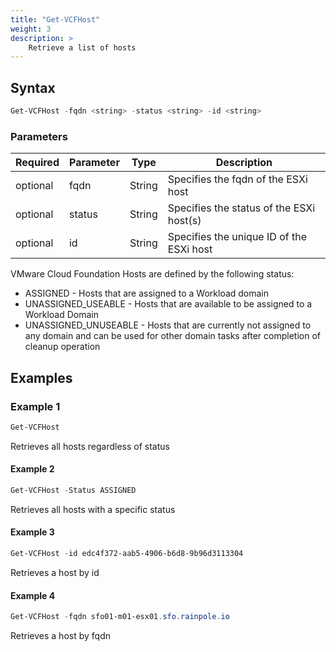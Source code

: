```yaml
---
title: "Get-VCFHost"
weight: 3
description: >
    Retrieve a list of hosts
---
```


## Syntax
``` powershell
Get-VCFHost -fqdn <string> -status <string> -id <string>
```

### Parameters

| Required | Parameter | Type     |  Description                                                   |
| ---------| ----------|----------| -------------------------------------------------------------- |
| optional | fqdn      | String   | Specifies the fqdn of the ESXi host                            | 
| optional | status    | String   | Specifies the status of the ESXi host(s)                       |
| optional | id        | String   | Specifies the unique ID of the ESXi host                       |


VMware Cloud Foundation Hosts are defined by the following status:
- ASSIGNED - Hosts that are assigned to a Workload domain
- UNASSIGNED_USEABLE - Hosts that are available to be assigned to a Workload Domain
- UNASSIGNED_UNUSEABLE - Hosts that are currently not assigned to any domain and can be used for other domain tasks after completion of cleanup operation

## Examples
### Example 1
``` powershell
Get-VCFHost
```
Retrieves all hosts regardless of status

#### Example 2
``` powershell
Get-VCFHost -Status ASSIGNED
```
Retrieves all hosts with a specific status

#### Example 3
``` powershell
Get-VCFHost -id edc4f372-aab5-4906-b6d8-9b96d3113304
```
Retrieves a host by id

#### Example 4
``` powershell
Get-VCFHost -fqdn sfo01-m01-esx01.sfo.rainpole.io
```
Retrieves a host by fqdn
